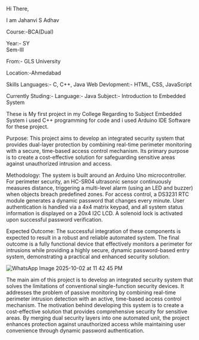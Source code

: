 Hi There,

I am Jahanvi S Adhav

Course:-BCA(Dual)

Year:- SY   
Sem-III

From:- GLS University

Location:-Ahmedabad

Skills 
Languages:- C, C++, Java
Web Devlopment:- HTML, CSS, JavaScript

Currently Studing:-
Language:- Java
Subject:- Introduction to Embedded System

These is My first project in my College Regarding to Subject Embedded System i used C++ programming for code and i used Arduino IDE Software for these project.

Purpose: This project aims to develop an integrated security system that provides dual-layer
protection by combining real-time perimeter monitoring with a secure, time-based access control
mechanism. Its primary purpose is to create a cost-effective solution for safeguarding sensitive areas
against unauthorized intrusion and access.

Methodology: The system is built around an Arduino Uno microcontroller. For perimeter security, an
HC-SR04 ultrasonic sensor continuously measures distance, triggering a multi-level alarm (using an
LED and buzzer) when objects breach predefined zones. For access control, a DS3231 RTC module
generates a dynamic password that changes every minute. User authentication is handled via a 4x4
matrix keypad, and all system status information is displayed on a 20x4 I2C LCD. A solenoid lock is
activated upon successful password verification.

Expected Outcome: The successful integration of these components is expected to result in a robust
and reliable automated system. The final outcome is a fully functional device that effectively monitors
a perimeter for intrusions while providing a highly secure, dynamic password-based entry system,
demonstrating a practical and enhanced security solution.

![WhatsApp Image 2025-10-02 at 11 42 45 PM](https://github.com/user-attachments/assets/84df6787-b22e-46cd-b55e-3e9f09fb1ddb)

The main aim of this project is to develop an integrated security system that solves the limitations of
conventional single-function security devices. It addresses the problem of passive monitoring by
combining real-time perimeter intrusion detection with an active, time-based access control
mechanism. The motivation behind developing this system is to create a cost-effective solution that
provides comprehensive security for sensitive areas. By merging dual security layers into one
automated unit, the project enhances protection against unauthorized access while maintaining user
convenience through dynamic password authentication.
